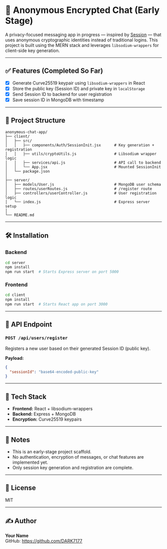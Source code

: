 
# 🔐 Anonymous Encrypted Chat (Early Stage)

A privacy-focused messaging app in progress — inspired by [Session](https://getsession.org) — that uses anonymous cryptographic identities instead of traditional logins. This project is built using the MERN stack and leverages `libsodium-wrappers` for client-side key generation.

---

## ✅ Features (Completed So Far)

- [x] Generate Curve25519 keypair using `libsodium-wrappers` in React
- [x] Store the public key (Session ID) and private key in `localStorage`
- [x] Send Session ID to backend for user registration
- [x] Save session ID in MongoDB with timestamp

---

## 🧠 Project Structure

```
anonymous-chat-app/
├── client/
│   ├── src/
│   │   ├── components/Auth/SessionInit.jsx      # Key generation + registration
│   │   ├── utils/cryptoUtils.js                 # Libsodium wrapper logic
│   │   ├── services/api.js                      # API call to backend
│   │   └── App.jsx                              # Mounted SessionInit
│   └── package.json
│
├── server/
│   ├── models/User.js                           # MongoDB user schema
│   ├── routes/userRoutes.js                     # /register route
│   ├── controllers/userController.js            # User registration logic
│   └── index.js                                 # Express server setup
│
└── README.md
```

---

## 🛠️ Installation

### Backend

```bash
cd server
npm install
npm run start  # Starts Express server on port 5000
```

### Frontend

```bash
cd client
npm install
npm run start  # Starts React app on port 3000
```

---

## 🔐 API Endpoint

### `POST /api/users/register`

Registers a new user based on their generated Session ID (public key).

**Payload:**
```json
{
  "sessionId": "base64-encoded-public-key"
}
```

---

## 🧪 Tech Stack

- **Frontend:** React + libsodium-wrappers
- **Backend:** Express + MongoDB
- **Encryption:** Curve25519 keypairs

---

## 📌 Notes

- This is an early-stage project scaffold.
- No authentication, encryption of messages, or chat features are implemented yet.
- Only session key generation and registration are complete.

---

## 📄 License

MIT

---

## ✍️ Author

**Your Name**  
GitHub: https://github.com/DARK7177
